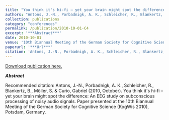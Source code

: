 ```yaml
---
title: "You think it's hi-fi – yet your brain might spot the difference: An EEG study on subconscious processing of noisy audio signals."
authors: "Antons, J.-N., Porbadnigk, A. K., Schleicher, R., Blankertz, B., Möller, S. & Curio, Gabriel"
collection: publications
category: "conferences"
permalink: /publication/2010-10-01-C4
excerpt: '***Abstract***'
date: 2010-10-01
venue: '10th Biannual Meeting of the German Society for Cognitive Science'
paperurl: '***Url***'
citation: 'Antons, J.-N., Porbadnigk, A. K., Schleicher, R., Blankertz, B., Möller, S. &amp; Curio, Gabriel (2010, October). You think it&apos;s hi-fi –  yet your brain might spot the difference: An EEG study on subconscious processing of noisy audio signals. Paper presented at the 10th Biannual Meeting of the German Society for Cognitive Science (KogWis 2010), Potsdam, Germany.'
---
```


<a href='***Url***'>Download publication here.</a>

***Abstract***

Recommended citation: Antons, J.-N., Porbadnigk, A. K., Schleicher, R., Blankertz, B., Möller, S. & Curio, Gabriel (2010, October). You think it's hi-fi –  yet your brain might spot the difference: An EEG study on subconscious processing of noisy audio signals. Paper presented at the 10th Biannual Meeting of the German Society for Cognitive Science (KogWis 2010), Potsdam, Germany.